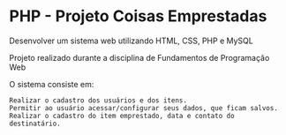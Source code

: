 # PHP - Projeto Coisas Emprestadas

Desenvolver um sistema web utilizando HTML, CSS, PHP e MySQL

Projeto realizado durante a disciplina de Fundamentos de Programação Web

O sistema consiste em:

    Realizar o cadastro dos usuários e dos itens.
    Permitir ao usuário acessar/configurar seus dados, que ficam salvos.
    Realizar o cadastro do item emprestado, data e contato do destinatário.

